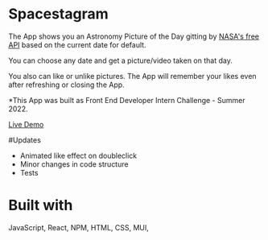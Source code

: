 # Spacestagram
The App shows you an Astronomy Picture of the Day gitting by <a href="https://api.nasa.gov/">NASA's free API</a> based on the current date for default. 

You can choose any date and get a picture/video taken on that day. 

You also can like or unlike pictures. The App will remember your likes even after refreshing or closing the App. 

*This App was built as Front End Developer Intern Challenge - Summer 2022.

<a href="https://romantic-franklin-f8be37.netlify.app/">Live Demo</a>

#Updates
- Animated like effect on doubleclick
- Minor changes in code structure
- Tests

# Built with
JavaScript, React, NPM, HTML, CSS, MUI,
